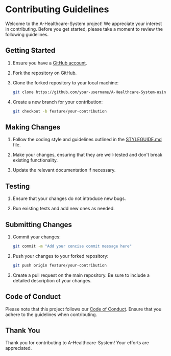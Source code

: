 # Contributing Guidelines

Welcome to the A-Healthcare-System project! We appreciate your interest in contributing. Before you get started, please take a moment to review the following guidelines.

## Getting Started

1. Ensure you have a [GitHub account](https://github.com/signup).

2. Fork the repository on GitHub.

3. Clone the forked repository to your local machine:

    ```bash
    git clone https://github.com/your-username/A-Healthcare-System-using-Machine-Learning-Techniques-for-Disease-Prediction-with-Chatbot-Assistance.git
    ```

4. Create a new branch for your contribution:

    ```bash
    git checkout -b feature/your-contribution
    ```

## Making Changes

1. Follow the coding style and guidelines outlined in the [STYLEGUIDE.md](STYLEGUIDE.md) file.

2. Make your changes, ensuring that they are well-tested and don't break existing functionality.

3. Update the relevant documentation if necessary.

## Testing

1. Ensure that your changes do not introduce new bugs.

2. Run existing tests and add new ones as needed.

## Submitting Changes

1. Commit your changes:

    ```bash
    git commit -m "Add your concise commit message here"
    ```

2. Push your changes to your forked repository:

    ```bash
    git push origin feature/your-contribution
    ```

3. Create a pull request on the main repository. Be sure to include a detailed description of your changes.

## Code of Conduct

Please note that this project follows our [Code of Conduct](CODE_OF_CONDUCT.md). Ensure that you adhere to the guidelines when contributing.

## Thank You

Thank you for contributing to A-Healthcare-System! Your efforts are appreciated.
